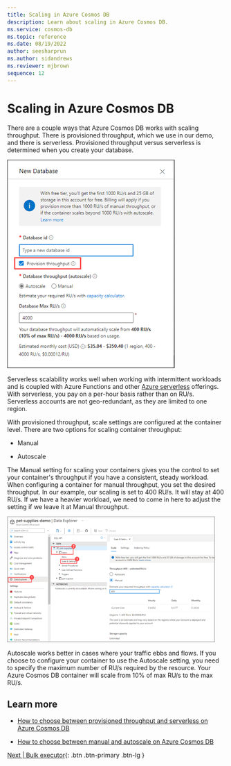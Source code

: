 ```yaml
---
title: Scaling in Azure Cosmos DB
description: Learn about scaling in Azure Cosmos DB.
ms.service: cosmos-db
ms.topic: reference
ms.date: 08/19/2022
author: seesharprun
ms.author: sidandrews
ms.reviewer: mjbrown
sequence: 12
---
```


# Scaling in Azure Cosmos DB

There are a couple ways that Azure Cosmos DB works with scaling throughput. There is provisioned throughput, which we use in our demo, and there is serverless. Provisioned throughput versus serverless is determined when you create your database.

![Screenshot showing the New Database page with Provision throughput selected.](./media/scaling-in-cosmos-db/provision-throughput-selected.png)

Serverless scalability works well when working with intermittent workloads and is coupled with Azure Functions and other [Azure serverless](https://azure.microsoft.com/solutions/serverless/) offerings. With serverless, you pay on a per-hour basis rather than on RU/s. Serverless accounts are not geo-redundant, as they are limited to one region.

With provisioned throughput, scale settings are configured at the container level. There are two options for scaling container throughput:

- Manual

- Autoscale

The Manual setting for scaling your containers gives you the control to set your container's throughput if you have a consistent, steady workload. When configuring a container for manual throughput, you set the desired throughput. In our example, our scaling is set to 400 RU/s. It will stay at 400 RU/s. If we have a heavier workload, we need to come in here to adjust the setting if we leave it at Manual throughput.

![Screenshot showing the manual scale settings.](./media/scaling-in-cosmos-db/manual-scale-settings.png)

Autoscale works better in cases where your traffic ebbs and flows. If you choose to configure your container to use the Autoscale setting, you need to specify the maximum number of RU/s required by the resource. Your Azure Cosmos DB container will scale from 10% of max RU/s to the max RU/s.

## Learn more

- [How to choose between provisioned throughput and serverless on Azure Cosmos DB](https://docs.microsoft.com/azure/cosmos-db/throughput-serverless)

- [How to choose between manual and autoscale on Azure Cosmos DB](https://docs.microsoft.com/azure/cosmos-db/how-to-choose-offer)

[Next &#124; Bulk executor](bulk-executor.md){: .btn .btn-primary .btn-lg }
